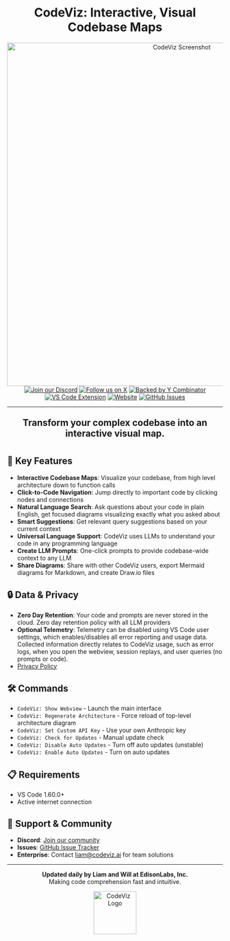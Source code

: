 <div align="center">
  <div align="center">
  <h1>CodeViz: Interactive, Visual Codebase Maps</h1>
  <img src="https://firebasestorage.googleapis.com/v0/b/codeviz-c3275.appspot.com/o/codeviz_readme.png?alt=media&token=1055aa8d-57da-4d3f-848b-10cc8a419283" alt="CodeViz Screenshot" width="800">
  </div>
  <a href="https://discord.gg/jngcr3tPVY"><img src="https://img.shields.io/discord/1237482182230937651?style=for-the-badge&color=7289da&label=Discord&logo=discord&logoColor=ffffff" alt="Join our Discord"></a>
  <a href="https://twitter.com/codeviz_ai"><img src="https://img.shields.io/badge/Follow-@codeviz__ai-black?style=for-the-badge&logo=x&logoColor=white" alt="Follow us on X"></a>
  <a href="https://www.ycombinator.com/companies/codeviz"><img src="https://img.shields.io/badge/Backed_by-Y_Combinator-orange?style=for-the-badge" alt="Backed by Y Combinator"></a>
  <br/>
  <a href="https://marketplace.visualstudio.com/items?itemName=CodeViz.codeviz"><img src="https://img.shields.io/visual-studio-marketplace/v/CodeViz.codeviz?style=for-the-badge&label=VS%20Code&logo=visualstudiocode&logoColor=white&color=0066b8" alt="VS Code Extension"></a>
  <a href="https://codeviz.ai"><img src="https://img.shields.io/badge/Website-codeviz.ai-blue?style=for-the-badge&color=FF6B6B" alt="Website"></a>
  <a href="https://github.com/EdisonLabs-Inc/CodeViz-Public/issues"><img src="https://img.shields.io/github/issues/EdisonLabs-Inc/CodeViz-Public?style=for-the-badge&logo=github&color=4CAF50" alt="GitHub Issues"></a>
  <hr>
</div>

<div align="center" style="font-weight: bold; font-size: 1.5em; padding: 10px;">
Transform your complex codebase into an interactive visual map.
</div>

## 🚀 Key Features

- **Interactive Codebase Maps**: Visualize your codebase, from high level architecture down to function calls
- **Click-to-Code Navigation**: Jump directly to important code by clicking nodes and connections
- **Natural Language Search**: Ask questions about your code in plain English, get focused diagrams visualizing exactly what you asked about
- **Smart Suggestions**: Get relevant query suggestions based on your current context
- **Universal Language Support**: CodeViz uses LLMs to understand your code in any programming language
- **Create LLM Prompts**: One-click prompts to provide codebase-wide context to any LLM
- **Share Diagrams**: Share with other CodeViz users, export Mermaid diagrams for Markdown, and create Draw.io files

## 🔒 Data & Privacy

- **Zero Day Retention**: Your code and prompts are never stored in the cloud. Zero day retention policy with all LLM providers
- **Optional Telemetry**: Telemetry can be disabled using VS Code user settings, which enables/disables all error reporting and usage data. Collected information directly relates to CodeViz usage, such as error logs, when you open the webview, session replays, and user queries (no prompts or code).
- [Privacy Policy](https://www.iubenda.com/privacy-policy/87134644)

## 🛠️ Commands

- `CodeViz: Show Webview` - Launch the main interface
- `CodeViz: Regenerate Architecture` - Force reload of top-level architecture diagram
- `CodeViz: Set Custom API Key` - Use your own Anthropic key
- `CodeViz: Check for Updates` - Manual update check
- `CodeViz: Disable Auto Updates` - Turn off auto updates (unstable)
- `CodeViz: Enable Auto Updates` - Turn on auto updates

## 📋 Requirements

- VS Code 1.60.0+
- Active internet connection

## 🤝 Support & Community

- **Discord**: [Join our community](https://discord.gg/jngcr3tPVY)
- **Issues**: [GitHub Issue Tracker](https://github.com/EdisonLabs-Inc/CodeViz-Public/issues)
- **Enterprise**: Contact liam@codeviz.ai for team solutions

---
<div align="center">
  <p>
  <b>Updated daily by Liam and Will at EdisonLabs, Inc.</b><br>
  Making code comprehension fast and intuitive.
  </p>
  <img src="https://firebasestorage.googleapis.com/v0/b/codeviz-c3275.appspot.com/o/codeviz_logo.png?alt=media&token=45b0753d-ecae-4fe2-9677-1df384fa2e12" alt="CodeViz Logo" width="100" >
</div>
